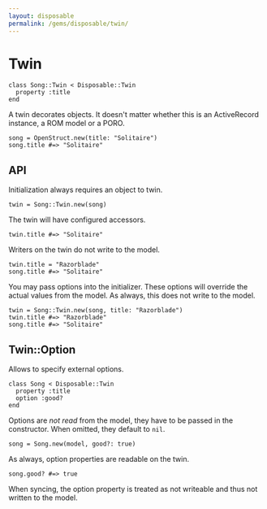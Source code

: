 ```yaml
---
layout: disposable
permalink: /gems/disposable/twin/
---
```


# Twin


	class Song::Twin < Disposable::Twin
	  property :title
	end


A twin decorates objects. It doesn't matter whether this is an ActiveRecord instance, a ROM model or a PORO.


	song = OpenStruct.new(title: "Solitaire")
	song.title #=> "Solitaire"


## API

Initialization always requires an object to twin.


	twin = Song::Twin.new(song)


The twin will have configured accessors.


	twin.title #=> "Solitaire"


Writers on the twin do not write to the model.


	twin.title = "Razorblade"
	song.title #=> "Solitaire"


You may pass options into the initializer. These options will override the actual values from the model. As always, this does not write to the model.


	twin = Song::Twin.new(song, title: "Razorblade")
	twin.title #=> "Razorblade"
	song.title #=> "Solitaire"


## Twin::Option

Allows to specify external options.


	class Song < Disposable::Twin
	  property :title
	  option :good?
	end


Options are _not read_ from the model, they have to be passed in the constructor. When omitted, they default to `nil`.


	song = Song.new(model, good?: true)


As always, option properties are readable on the twin.


	song.good? #=> true


When syncing, the option property is treated as not writeable and thus not written to the model.